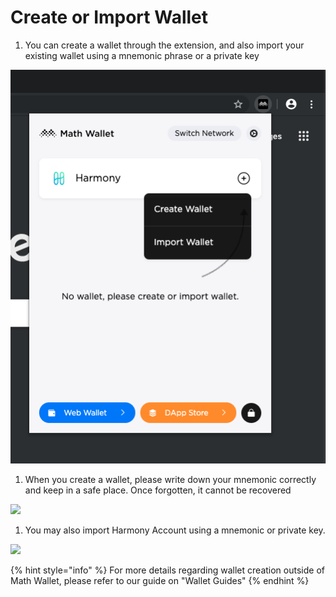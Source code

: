 # Create or Import Wallet

1. You can create a wallet through the extension, and also import your existing wallet using a mnemonic phrase or a private key

![](../../.gitbook/assets/image-10.png)

1. When you create a wallet, please write down your mnemonic correctly and keep in a safe place. Once forgotten, it cannot be recovered

![](https://github.com/harmony-one/docs-home/tree/089b0540ff90a8902bf873eb245d2a19c7d1086c/.gitbook/assets/image%20%2823%29.png)

1. You may also import Harmony Account using a mnemonic or private key.

![](https://github.com/harmony-one/docs-home/tree/089b0540ff90a8902bf873eb245d2a19c7d1086c/.gitbook/assets/image%20%2826%29.png)

{% hint style="info" %}
For more details regarding wallet creation outside of Math Wallet, please refer to our guide on "Wallet Guides"
{% endhint %}

